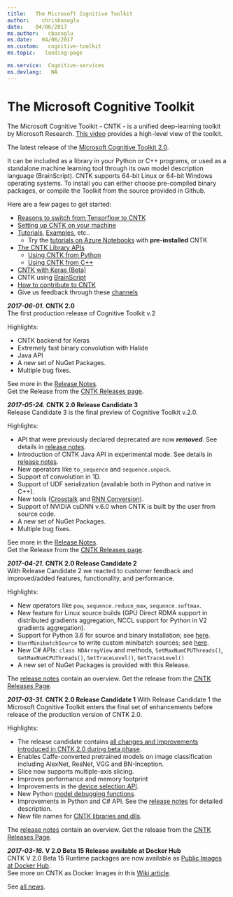 ```yaml
---
title:   The Microsoft Cognitive Toolkit
author:    chrisbasoglu
date:    04/06/2017
ms.author:   cbasoglu
ms.date:   04/06/2017
ms.custom:   cognitive-toolkit
ms.topic:   landing-page

ms.service:  Cognitive-services
ms.devlang:   NA
---
```


# The Microsoft Cognitive Toolkit

The Microsoft Cognitive Toolkit - CNTK - is a unified deep-learning toolkit by Microsoft Research. [This video](https://youtu.be/9gDDO5ldT-4) provides a high-level view of the toolkit. 

The latest release of the [Microsoft Cognitive Toolkit 2.0](https://docs.microsoft.com/en-us/cognitive-toolkit/releasenotes/CNtk_2_0_release_notes). 

It can be included as a library in your Python or C++ programs, or used as a standalone machine learning tool through its own model description language (BrainScript). CNTK supports 64-bit Linux or 64-bit Windows operating systems. To install you can either choose pre-compiled binary packages, or compile the Toolkit from the source provided in Github.

Here are a few pages to get started:
* [Reasons to switch from Tensorflow to CNTK](./Reasons-to-Switch-from-TensorFlow-to-CNTK.md)
* [Setting up CNTK on your machine](./Setup-CNTK-on-your-machine.md)
* [Tutorials](./Tutorials.md), [Examples](./Examples.md), etc..
  * Try the [tutorials on Azure Notebooks](https://notebooks.azure.com/CNTK/) with **pre-installed** CNTK 
* [The CNTK Library APIs](./CNTK-Library-API.md)
  * [Using CNTK from Python](https://docs.microsoft.com/en-us/python/cognitive-toolkit/)
  * [Using CNTK from C++](./CNTK-Library-API.md#c-api)
* [CNTK with Keras (Beta)](./Using-CNTK-with-Keras.md)
* CNTK using [BrainScript](./Using-CNTK-with-BrainScript.md)
* [How to contribute to CNTK](./Contributing-to-CNTK.md)
* Give us feedback through these [channels](Feedback-Channels.md)

***2017-06-01.* CNTK 2.0**  
The first production release of Cognitive Toolkit v.2

Highlights:
* CNTK backend for Keras
* Extremely fast binary convolution with Halide
* Java API
* A new set of NuGet Packages.
* Multiple bug fixes.

See more in the [Release Notes](https://docs.microsoft.com/en-us/cognitive-toolkit/releasenotes/CNtk_2_0_release_notes).  
Get the Release from the [CNTK Releases page](https://github.com/Microsoft/CNTK/releases).

***2017-05-24.* CNTK 2.0 Release Candidate 3**  
Release Candidate 3 is the final preview of Cognitive Toolkit v.2.0.

Highlights:
* API that were previously declared deprecated are now ***removed***. See details in [release notes](./ReleaseNotes/CNTK_2_0_RC_3_Release_Notes.md). 
* Introduction of CNTK Java API in experimental mode. See details in [release notes](./ReleaseNotes/CNTK_2_0_RC_3_Release_Notes.md).
* New operators like `to_sequence` and `sequence.unpack`.
* Support of convolution in 1D. 
* Support of UDF serialization (available both in Python and native in C++).
* New tools ([Crosstalk](https://github.com/Microsoft/CNTK/tree/master/bindings/python/cntk/contrib/crosstalk) and [RNN Conversion](https://github.com/Microsoft/CNTK/blob/master/bindings/python/cntk/misc/optimized_rnnstack_converter.py)).
* Support of NVIDIA cuDNN v.6.0 when CNTK is built by the user from source code.
* A new set of NuGet Packages.
* Multiple bug fixes.

See more in the [Release Notes](./ReleaseNotes/CNTK_2_0_RC_3_Release_Notes.md).  
Get the Release from the [CNTK Releases page](https://github.com/Microsoft/CNTK/releases).

***2017-04-21.* CNTK 2.0 Release Candidate 2**  
With Release Candidate 2 we reacted to customer feedback and improved/added features, functionality, and performance.

Highlights:
* New operators like `pow`, `sequence.reduce_max`, `sequence.softmax`.
* New feature for Linux source builds (GPU Direct RDMA support in distributed gradients aggregation, NCCL support for Python in V2 gradients aggregation).
* Support for Python 3.6 for source and binary installation; see [here](./Setup-CNTK-on-your-machine.md).
* `UserMinibatchSource` to write custom minibatch sources; see [here](https://docs.microsoft.com/en-us/python/cognitive-toolkit/extend#user-defined-minibatch-sources).
* New C# APIs: `class NDArrayView` and methods, `SetMaxNumCPUThreads()`, `GetMaxNumCPUThreads()`, `SetTraceLevel()`, `GetTraceLevel()`
* A new set of NuGet Packages is provided with this Release. 

The [release notes](./ReleaseNotes/CNTK_2_0_RC_2_Release_Notes.md) contain an overview. 
Get the release from the [CNTK Releases Page](https://github.com/Microsoft/CNTK/releases).

***2017-03-31.* CNTK 2.0 Release Candidate 1**
With Release Candidate 1 the Microsoft Cognitive Toolkit enters the final set of enhancements before release of the production version of CNTK 2.0. 

Highlights:
* The release candidate contains [all changes and improvements introduced in CNTK 2.0 during beta phase](https://github.com/Microsoft/CNTK/wiki/CNTK-2.0-Beta-Highlights).
* Enables Caffe-converted pretrained models on image classification including AlexNet, ResNet, VGG and BN-Inception. 
* Slice now supports multiple-axis slicing.
* Improves performance and memory footprint
* Improvements in the [device selection API](./ReleaseNotes/CNTK_2_0_RC_1_Release_Notes.md).
* New Python [model debugging functions](https://docs.microsoft.com/en-us/python/api/cntk.debugging.debug).
* Improvements in Python and C# API. See the [release notes](./ReleaseNotes/CNTK_2_0_RC_1_Release_Notes.md) for detailed description.
* New file names for [CNTK libraries and dlls](https://github.com/Microsoft/CNTK/wiki/CNTK-Shared-Libraries-Naming-Format).

The [release notes](./ReleaseNotes/CNTK_2_0_RC_1_Release_Notes.md) contain an overview. 
Get the release from the [CNTK Releases Page](https://github.com/Microsoft/CNTK/releases).

***2017-03-16.* V 2.0 Beta 15 Release available at Docker Hub**  
CNTK V 2.0 Beta 15 Runtime packages are now available as [Public Images at Docker Hub](https://hub.docker.com/r/microsoft/cntk/).  
See more on CNTK as Docker Images in this [Wiki article](./CNTK-Docker-Containers.md).

See [all news](./News.md).
